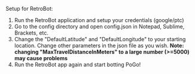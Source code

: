 Setup for RetroBot:

1. Run the RetroBot application and setup your credentials (google/ptc)
2. Go to the config directory and open config.json in Notepad, Sublime, Brackets, etc.
3. Change the "DefaultLatitude" and "DefaultLongitude" to your starting location.
	Change other parameters in the json file as you wish.
		**Note: changing "MaxTravelDistanceInMeters" to a large number (>=5000) may cause problems**
4. Run the RetroBot app again and start botting PoGo!

